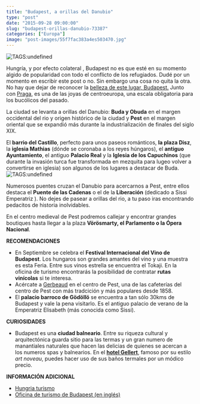 ```yaml
---
title: "Budapest, a orillas del Danubio"
type: "post"
date: "2015-09-28 09:00:00"
slug: "budapest-orillas-danubio-73387"
categories: ["Europa"]
image: "post-images/55f7fac383a4es503470.jpg"
---
```


 ![ TAGS:undefined](post-images/55f7fac383a4es503470.jpg "puente de las Cadenas ")

 Hungría, y por efecto colateral , Budapest no es que esté en su momento algido de popularidad con todo el conflicto de los refugiados. Dudé por un momento en escribir este post o no. Sin embargo una cosa no quita la otra. No hay que dejar de reconocer la [belleza de este lugar, Budapest.](http://destinia.com/viajes/Budapest/) Junto con [ Praga](http://www.missviajes.com/praga-joyas-mejor-conservadas-europa-8436), es una de las joyas de centroeuropa, una escala obligatoria para los bucólicos del pasado.

 La ciudad se levanta a orillas del Danubio: **Buda y Obuda** en el margen occidental del rio y origen histórico de la ciudad y **Pest** en el margen oriental que se expandió más durante la industrialización de finales del siglo XIX.

 El **barrio del Castillo**, perfecto para unos paseos románticos, **la plaza Disz**, la **iglesia Mathias** (dónde se coronaba a los reyes húngaros), el **antiguo Ayuntamiento**, el antiguo **Palacio Real** y la **Iglesia de los Capuchinos** (que durante la invasión turca fue transformada en mezquita para lugeo volver a convertirse en iglesia) son algunos de los lugares a destacar de Buda. ![ TAGS:undefined](post-images/55f7f91a40ca1s53940.jpg "panoramica de Budapest")

 Numerosos puentes cruzan el Danubio para acercarnos a Pest, entre ellos destaca el **Puente de las Cadenas** o el de la **Liberación** (dedicado a Sissi Emperatriz ). No dejes de pasear a orillas del rio, a tu paso iras encontrando pedacitos de historia inolvidables.

 En el centro medieval de Pest podremos callejar y encontrar grandes boutiques hasta llegar a la plaza **Vörösmarty, el Parlamento o la Ópera Nacional**.

 **RECOMENDACIONES**

- En Septiembre se celebra el **Festival Internacional del Vino de Budapest**. Los hungaros son grandes amantes del vino y una muestra es esta Feria. Entre sus vinos estrella se encuentra el Tokaji. En la oficina de turismo encontrarás la posibilidad de contratar **rutas vinícolas** si te interesa.
- Acércate a [Gerbeaud](http://www.gerbeaud.hu/) en el centro de Pest, una de las cafeterías del centro de Pest con más tradcición y más populares desde 1858.
- El **palacio barroco de Gödöllö** se encuentra a tan sólo 30kms de Budapest y vale la pena visitarlo. Es el antiguo palacio de verano de la Emperatriz Elisabeth (más conocida como Sissi).

 **CURIOSIDADES**

- Budapest es una **ciudad balneario**. Entre su riqueza cultural y arquitectónica guarda sitio para las termas y un gran numero de manantiales naturales que hacen las delicias de quienes se acercan a los numeros spas y balnearios. En el [ **hotel Gellert**](http://www.danubiushotels.com/en/budapest-hotels/danubius-hotel-gellert-budapest), famoso por su estilo *art noveau*, puedes hacer uso de sus baños termales por un módico precio.

 **INFORMACIÓN ADICIONAL**

- [Hungria turismo](http://www.hungriaturismo.com/)
- [Oficina de turismo de Budapest (en inglés)](http://en.budapestinfo.hu/)